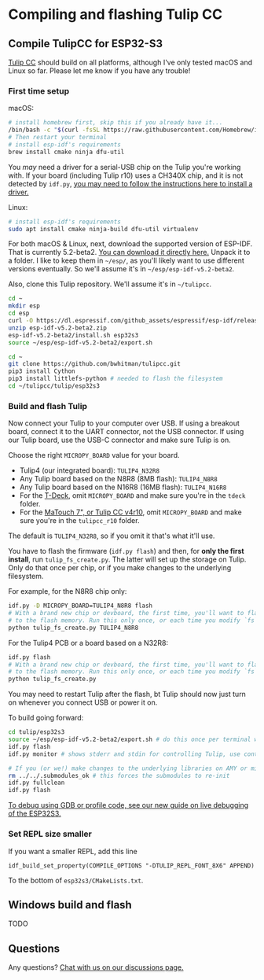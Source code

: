 # Compiling and flashing Tulip CC

## Compile TulipCC for ESP32-S3

[Tulip CC](../README.md) should build on all platforms, although I've only tested macOS and Linux so far. Please let me know if you have any trouble!

### First time setup

macOS:
```bash
# install homebrew first, skip this if you already have it...
/bin/bash -c "$(curl -fsSL https://raw.githubusercontent.com/Homebrew/install/HEAD/install.sh)"
# Then restart your terminal
# install esp-idf's requirements
brew install cmake ninja dfu-util
```

You *may* need a driver for a serial-USB chip on the Tulip you're working with. If your board (including Tulip r10) uses a CH340X chip, and it is not detected by `idf.py`, [you may need to follow the instructions here to install a driver.](https://github.com/WCHSoftGroup/ch34xser_macos)

Linux:
```bash
# install esp-idf's requirements
sudo apt install cmake ninja-build dfu-util virtualenv
```

For both macOS & Linux, next, download the supported version of ESP-IDF. That is currently 5.2-beta2. [You can download it directly here.](https://dl.espressif.com/github_assets/espressif/esp-idf/releases/download/v5.2-beta2/esp-idf-v5.2-beta2.zip) Unpack it to a folder. I like to keep them in `~/esp/`, as you'll likely want to use different versions eventually. So we'll assume it's in `~/esp/esp-idf-v5.2-beta2`.

Also, clone this Tulip repository. We'll assume it's in `~/tulipcc`.

```bash
cd ~
mkdir esp
cd esp
curl -O https://dl.espressif.com/github_assets/espressif/esp-idf/releases/download/v5.2-beta2/esp-idf-v5.2-beta2.zip
unzip esp-idf-v5.2-beta2.zip
esp-idf-v5.2-beta2/install.sh esp32s3
source ~/esp/esp-idf-v5.2-beta2/export.sh

cd ~
git clone https://github.com/bwhitman/tulipcc.git 
pip3 install Cython
pip3 install littlefs-python # needed to flash the filesystem
cd ~/tulipcc/tulip/esp32s3
```

### Build and flash Tulip 

Now connect your Tulip to your computer over USB. If using a breakout board, connect it to the UART connector, not the USB connector. If using our Tulip board, use the USB-C connector and make sure Tulip is on. 

Choose the right `MICROPY_BOARD` value for your board. 

 * Tulip4 (our integrated board): `TULIP4_N32R8`
 * Any Tulip board based on the N8R8 (8MB flash): `TULIP4_N8R8`
 * Any Tulip board based on the N16R8 (16MB flash): `TULIP4_N16R8`
 * For the [T-Deck](../tulip/tdeck/README.md), omit `MICROPY_BOARD` and make sure you're in the `tdeck` folder. 
 * For the [MaTouch 7", or Tulip CC v4r10](https://github.com/bwhitman/tulipcc/issues/160), omit `MICROPY_BOARD` and make sure you're in the `tulipcc_r10` folder.

The default is `TULIP4_N32R8`, so if you omit it that's what it'll use.

You have to flash the firmware (`idf.py flash`) and then, for **only the first install**, run `tulip_fs_create.py`. The latter will set up the storage on Tulip. Only do that once per chip, or if you make changes to the underlying filesystem.

For example, for the N8R8 chip only:

```bash
idf.py -D MICROPY_BOARD=TULIP4_N8R8 flash 
# With a brand new chip or devboard, the first time, you'll want to flash Tulip's filesystem 
# to the flash memory. Run this only once, or each time you modify `fs` if you're developing Tulip itself.
python tulip_fs_create.py TULIP4_N8R8
```

For the Tulip4 PCB or a board based on a N32R8:

```bash
idf.py flash 
# With a brand new chip or devboard, the first time, you'll want to flash Tulip's filesystem 
# to the flash memory. Run this only once, or each time you modify `fs` if you're developing Tulip itself.
python tulip_fs_create.py
```

You may need to restart Tulip after the flash, bt Tulip should now just turn on whenever you connect USB or power it on. 

To build going forward:

```bash
cd tulip/esp32s3
source ~/esp/esp-idf-v5.2-beta2/export.sh # do this once per terminal window
idf.py flash
idf.py monitor # shows stderr and stdin for controlling Tulip, use control-] to quit

# If you (or we!) make changes to the underlying libraries on AMY or micropython, you want to fully clean the build 
rm ../../.submodules_ok # this forces the submodules to re-init
idf.py fullclean
idf.py flash
```

[To debug using GDB or profile code, see our new guide on live debugging of the ESP32S3.](tulip_debug.md)

### Set REPL size smaller

If you want a smaller REPL, add this line

```
idf_build_set_property(COMPILE_OPTIONS "-DTULIP_REPL_FONT_8X6" APPEND)
```

To the bottom of `esp32s3/CMakeLists.txt`.


## Windows build and flash

TODO 

## Questions

Any questions? [Chat with us on our discussions page.](https://github.com/bwhitman/tulipcc/discussions)


